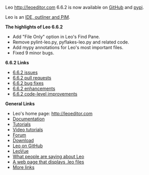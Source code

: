 Leo http://leoeditor.com 6.6.2 is now available on
[GitHub](https://github.com/leo-editor/leo-editor/releases) and
[pypi](https://pypi.org/project/leo/).

Leo is an [IDE, outliner and PIM](http://leoeditor.com/preface.html).

**The highlights of Leo 6.6.2**

- Add "File Only" option in Leo's Find Pane.
- Remove pylint-leo.py, pyflakes-leo.py and related code.
- Add mypy annotations for Leo's most important files.
- Fixed 9 minor bugs.

**6.6.2 Links**

- [6.6.2 issues](https://github.com/leo-editor/leo-editor/issues?q=is%3Aissue+milestone%3A6.6.2)
- [6.6.2 pull requests](https://github.com/leo-editor/leo-editor/pulls?q=is%3Apr+milestone%3A6.6.2)
- [6.6.2 bug fixes](https://github.com/leo-editor/leo-editor/issues?q=is%3Aissue+milestone%3A6.6.2+label%3Abug+is%3Aclosed)
- [6.6.2 enhancements](https://github.com/leo-editor/leo-editor/issues?q=is%3Aissue+milestone%3A6.6.2+label%3Aenhancement+)
- [6.6.2 code-level improvements](https://github.com/leo-editor/leo-editor/issues?q=milestone%3A6.6.2+label%3Acode+)

**General Links**

- Leo's home page: http://leoeditor.com
- [Documentation](http://leoeditor.com/leo_toc.html)
- [Tutorials](http://leoeditor.com/tutorial.html)
- [Video tutorials](http://leoeditor.com/screencasts.html)
- [Forum](http://groups.google.com/group/leo-editor)
- [Download](http://sourceforge.net/projects/leo/files/)
- [Leo on GitHub](https://github.com/leo-editor/leo-editor)
- [LeoVue](https://github.com/kaleguy/leovue#leo-vue)
- [What people are saying about Leo](http://leoeditor.com/testimonials.html)
- [A web page that displays .leo files](http://leoeditor.com/load-leo.html)
- [More links](http://leoeditor.com/leoLinks.html)


